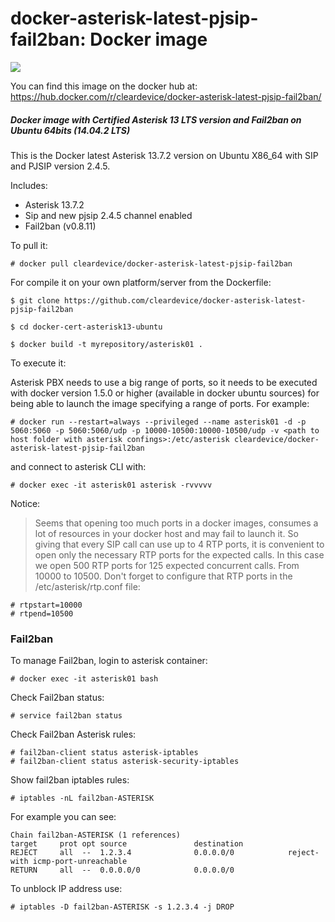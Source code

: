 # docker-asterisk-latest-pjsip-fail2ban: Docker image
[![](https://badge.imagelayers.io/cleardevice/docker-asterisk-latest-pjsip-fail2ban:latest.svg)](https://imagelayers.io/?images=cleardevice/docker-asterisk-latest-pjsip-fail2ban:latest 'Get your own badge on imagelayers.io')


You can find this image on the docker hub at: https://hub.docker.com/r/cleardevice/docker-asterisk-latest-pjsip-fail2ban/

##### Docker image with Certified Asterisk 13 LTS version and Fail2ban on Ubuntu 64bits (14.04.2 LTS)

This is the Docker latest Asterisk 13.7.2 version on Ubuntu X86_64 with SIP and PJSIP version 2.4.5.

Includes:

- Asterisk 13.7.2
- Sip and new pjsip 2.4.5 channel enabled
- Fail2ban (v0.8.11)

To pull it:

`# docker pull cleardevice/docker-asterisk-latest-pjsip-fail2ban`

For compile it on your own platform/server from the Dockerfile:

`$ git clone https://github.com/cleardevice/docker-asterisk-latest-pjsip-fail2ban`

`$ cd docker-cert-asterisk13-ubuntu`

`$ docker build -t myrepository/asterisk01 .`

To execute it:

Asterisk PBX needs to use a big range of ports, so it needs to be executed with docker version 1.5.0 or higher (available in docker ubuntu sources) for being able to launch the image specifying a range of ports. For example:

`# docker run --restart=always --privileged --name asterisk01 -d -p 5060:5060 -p 5060:5060/udp -p 10000-10500:10000-10500/udp -v <path to host folder with asterisk confings>:/etc/asterisk cleardevice/docker-asterisk-latest-pjsip-fail2ban`

and connect to asterisk CLI with:

`# docker exec -it asterisk01 asterisk -rvvvvv`

Notice:

> Seems that opening too much ports in a docker images, consumes a lot of resources in your docker host and may fail to launch it. So giving that every SIP call can use up to 4 RTP ports, it is convenient to open only the necessary RTP ports for the expected calls. In this case we open 500 RTP ports for 125 expected concurrent calls. From 10000 to 10500. Don't forget to configure that RTP ports in the /etc/asterisk/rtp.conf file:

```
# rtpstart=10000
# rtpend=10500
```

### Fail2ban ###

To manage Fail2ban, login to asterisk container:

`# docker exec -it asterisk01 bash`

Check Fail2ban status:

`# service fail2ban status`

Check Fail2ban Asterisk rules:

```
# fail2ban-client status asterisk-iptables
# fail2ban-client status asterisk-security-iptables
```

Show fail2ban iptables rules:

`# iptables -nL fail2ban-ASTERISK`

For example you can see:

```
Chain fail2ban-ASTERISK (1 references)
target     prot opt source               destination
REJECT     all  --  1.2.3.4              0.0.0.0/0            reject-with icmp-port-unreachable
RETURN     all  --  0.0.0.0/0            0.0.0.0/0
```

To unblock IP address use:

`# iptables -D fail2ban-ASTERISK -s 1.2.3.4 -j DROP`
